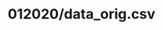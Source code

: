 ---  
schema: schema:012020/data_orig.csv,schema::012020/data_orig.csv  
title: 012020/data_orig.csv  
organization: Sample Department  
notes: Used in 2 lineage(s)  
resources:  
  - name: 012020/data_orig.csv 
    url: file:/Users/kensu/Customers/Kensu/LoanApproval/PROD/masterdata/prod/012020/data_orig.csv 
    format : CSV  
license: None  
category:
  - Education  
maintainer: User  
maintainer_email: UserMail  
---